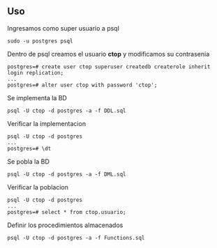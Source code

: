 ## Uso 

Ingresamos como super usuario a psql
```text
sudo -u postgres psql
```

Dentro de psql creamos el usuario **ctop** y modificamos su contrasenia
```text
postgres=# create user ctop superuser createdb createrole inherit login replication;
...
postgres=# alter user ctop with password 'ctop';
```

Se implementa la BD 

```text
psql -U ctop -d postgres -a -f DDL.sql
```

Verificar la implementacion 

```text
psql -U ctop -d postgres 
...
postgres=# \dt
```

Se pobla la BD 

```text
psql -U ctop -d postgres -a -f DML.sql
```

Verificar la poblacion

```text
psql -U ctop -d postgres 
...
postgres=# select * from ctop.usuario;
```

Definir los procedimientos almacenados
```text
psql -U ctop -d postgres -a -f Functions.sql
```